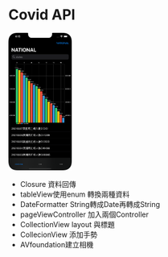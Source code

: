 # Covid API

<p float="left">
 <img src="https://github.com/knives99/Covid/blob/main/pic01.png" width="25%" height="25%"  />   

</p>

* Closure  資料回傳 
* tableView使用enum 轉換兩種資料
* DateFormatter  String轉成Date再轉成String
* pageViewController 加入兩個Controller
* CollectionView layout 與標題
* CollecionView 添加手勢
* AVfoundation建立相機



